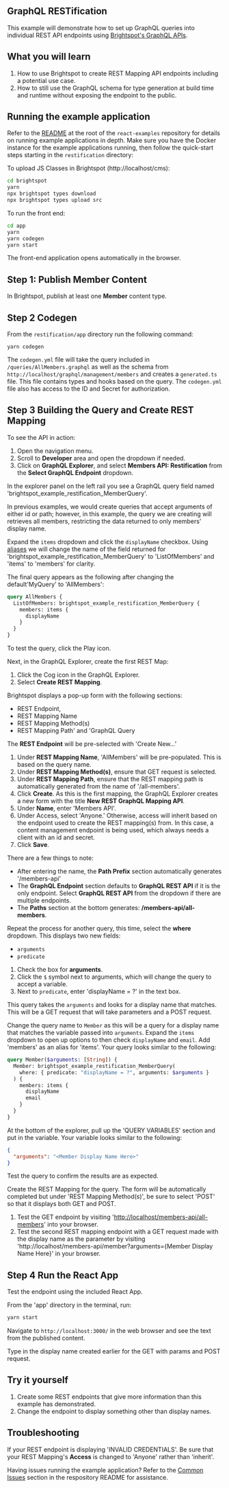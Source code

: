 ## GraphQL RESTification

This example will demonstrate how to set up GraphQL queries into individual REST API endpoints using [Brightspot's GraphQL APIs](https://www.brightspot.com/documentation/brightspot-cms-developer-guide/latest/graphql-api).

## What you will learn

1. How to use Brightspot to create REST Mapping API endpoints including a potential use case.
2. How to still use the GraphQL schema for type generation at build time and runtime without exposing the endpoint to the public.

## Running the example application

Refer to the [README](/README.md) at the root of the `react-examples` repository for details on running example applications in depth. Make sure you have the Docker instance for the example applications running, then follow the quick-start steps starting in the `restification` directory:

To upload JS Classes in Brightspot (http://localhost/cms):

```sh
cd brightspot
yarn
npx brightspot types download
npx brightspot types upload src

```

To run the front end:

```sh
cd app
yarn
yarn codegen
yarn start
```

The front-end application opens automatically in the browser.

## Step 1: Publish Member Content

In Brightspot, publish at least one **Member** content type.

## Step 2 Codegen

From the `restification/app` directory run the following command:

```
yarn codegen
```

The `codegen.yml` file will take the query included in `/queries/AllMembers.graphql` as well as the schema from `http://localhost/graphql/management/members` and creates a `generated.ts` file. This file contains types and hooks based on the query. The `codegen.yml` file also has access to the ID and Secret for authorization.

## Step 3 Building the Query and Create REST Mapping

To see the API in action:

1. Open the navigation menu.
2. Scroll to **Developer** area and open the dropdown if needed.
3. Click on **GraphQL Explorer**, and select **Members API: Restification** from the **Select GraphQL Endpoint** dropdown.

In the explorer panel on the left rail you see a GraphQL query field named 'brightspot_example_restification_MemberQuery'.

In previous examples, we would create queries that accept arguments of either id or path; however, in this example, the query we are creating will retrieves all members, restricting the data returned to only members' display name.

Expand the `items` dropdown and click the `displayName` checkbox. Using [aliases](https://graphql.org/learn/queries/#aliases) we will change the name of the field returned for 'brightspot_example_restification_MemberQuery' to 'ListOfMembers' and 'items' to 'members' for clarity.

The final query appears as the following after changing the default'MyQuery' to 'AllMembers':

```graphql
query AllMembers {
  ListOfMembers: brightspot_example_restification_MemberQuery {
    members: items {
      displayName
    }
  }
}
```

To test the query, click the Play icon.

Next, in the GraphQL Explorer, create the first REST Map:

1. Click the Cog icon in the GraphQL Explorer.
2. Select **Create REST Mapping**.

Brightspot displays a pop-up form with the following sections:

- REST Endpoint,
- REST Mapping Name
- REST Mapping Method(s)
- REST Mapping Path' and 'GraphQL Query

The **REST Endpoint** will be pre-selected with 'Create New...'

1. Under **REST Mapping Name**, 'AllMembers' will be pre-populated. This is based on the query name.
2. Under **REST Mapping Method(s)**, ensure that GET request is selected.
3. Under **REST Mapping Path**, ensure that the REST mapping path is automatically generated from the name of '/all-members'.
4. Click **Create**. As this is the first mapping, the GraphQL Explorer creates a new form with the title **New REST GraphQL Mapping API**.
5. Under **Name**, enter 'Members API'.
6. Under Access, select 'Anyone.' Otherwise, access will inherit based on the endpoint used to create the REST mapping(s) from. In this case, a content management endpoint is being used, which always needs a client with an id and secret.
7. Click **Save**.

There are a few things to note:

- After entering the name, the **Path Prefix** section automatically generates '/members-api'
- The **GraphQL Endpoint** section defaults to **GraphQL REST API** if it is the only endpoint. Select **GraphQL REST API** from the dropdown if there are multiple endpoints.
- The **Paths** section at the bottom generates: **/members-api/all-members**.

Repeat the process for another query, this time, select the **where** dropdown. This displays two new fields:

- `arguments`
- `predicate`

1. Check the box for **arguments**.
2. Click the `$` symbol next to arguments, which will change the query to accept a variable.
3. Next to `predicate`, enter 'displayName = ?' in the text box.

This query takes the `arguments` and looks for a display name that matches. This will be a GET request that will take parameters and a POST request.

Change the query name to `Member` as this will be a query for a display name that matches the variable passed into `arguments`. Expand the `items` dropdown to open up options to then check `displayName` and `email`. Add 'members' as an alias for 'items'. Your query looks similar to the following:

```graphql
query Member($arguments: [String]) {
  Member: brightspot_example_restification_MemberQuery(
    where: { predicate: "displayName = ?", arguments: $arguments }
  ) {
    members: items {
      displayName
      email
    }
  }
}
```

At the bottom of the explorer, pull up the 'QUERY VARIABLES' section and put in the variable. Your variable looks similar to the following:

```json
{
  "arguments": "<Member Display Name Here>"
}
```

Test the query to confirm the results are as expected.

Create the REST Mapping for the query. The form will be automatically completed but under 'REST Mapping Method(s)', be sure to select 'POST' so that it displays both GET and POST.

1. Test the GET endpoint by visiting '[http://localhost/members-api/all-members](http://localhost/members-api/all-members)' into your browser.
2. Test the second REST mapping endpoint with a GET request made with the display name as the parameter by visiting 'http://localhost/members-api/member?arguments={Member Display Name Here}' in your browser.

## Step 4 Run the React App

Test the endpoint using the included React App.

From the 'app' directory in the terminal, run:

```sh
yarn start
```

Navigate to `http://localhost:3000/` in the web browser and see the text from the published content.

Type in the display name created earlier for the GET with params and POST request.

## Try it yourself

1. Create some REST endpoints that give more information than this example has demonstrated.
2. Change the endpoint to display something other than display names.

## Troubleshooting

If your REST endpoint is displaying 'INVALID CREDENTIALS'. Be sure that your REST Mapping's **Access** is changed to 'Anyone' rather than 'inherit'.

Having issues running the example application? Refer to the [Common Issues](/README.md) section in the respository README for assistance.
